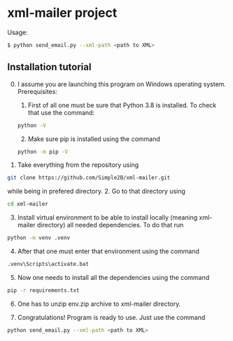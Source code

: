 # xml-mailer project

Usage:
```bash
$ python send_email.py --xml-path <path to XML>
```
## Installation tutorial
0. I assume you are launching this program on Windows operating system. Prerequisites:
    1. First of all one must be sure that Python 3.8 is installed. To check that use the command:
    ```bash
    python -V
    ```
    2. Make sure pip is installed using the command
    ```bash
    python -m pip -V
    ```

1. Take everything from the repository using
```bash
git clone https://github.com/Simple2B/xml-mailer.git
```
while being in prefered directory.
2. Go to that directory using
```bash
cd xml-mailer
```
3. Install virtual environment to be able to install locally (meaning xml-mailer directory) all needed dependencies. To do that run
```bash
python -m venv .venv
```
4. After that one must enter that environment using the command
```bash
.venv\Scripts\activate.bat
```
5. Now one needs to install all the dependencies using the command
```bash
pip -r requirements.txt
```
6. One has to unzip env.zip archive to xml-mailer directory.

7. Congratulations! Program is ready to use. Just use the command
```bash
python send_email.py --xml-path <path to XML>
```
